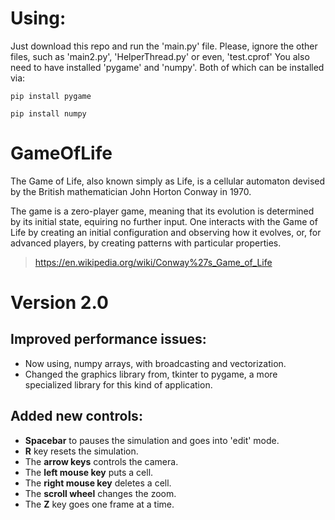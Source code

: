 # Using:
Just download this repo and run the 'main.py' file.
Please, ignore the other files, such as 'main2.py', 'HelperThread.py' or even, 'test.cprof'
You also need to have installed 'pygame' and 'numpy'. Both of which can be installed via:
```
pip install pygame

pip install numpy
```
# GameOfLife
The Game of Life, also known simply as Life,
is a cellular automaton devised by the British mathematician John Horton Conway in 1970.

The game is a zero-player game,
meaning that its evolution is determined by its initial state,
equiring no further input.
One interacts with the Game of Life by creating an initial configuration and observing how it evolves,
or, for advanced players, by creating patterns with particular properties.
> https://en.wikipedia.org/wiki/Conway%27s_Game_of_Life

# Version 2.0
## Improved performance issues:
- Now using, numpy arrays, with broadcasting and vectorization. 
- Changed the graphics library from, tkinter to pygame, a more specialized library for this kind of application.
## Added new controls:
- **Spacebar** to pauses the simulation and goes into 'edit' mode.
- **R** key resets the simulation.
- The **arrow keys** controls the camera.
- The **left mouse key** puts a cell.
- The **right mouse key** deletes a cell.
- The **scroll wheel** changes the zoom.
- The **Z** key goes one frame at a time.
